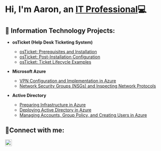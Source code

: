 <h1>Hi, I'm Aaron, an <a href="https://linkedin.com/in/aaron-roberson-67215a68/">IT Professional</a>💻</h1>

<h2>📝 Information Technology Projects:</h2>

- <b>osTicket (Help Desk Ticketing System)</b>
  - [osTicket: Prerequisites and Installation](https://github.com/aaronsethroberson/osticket-prereqs)
  - [osTicket: Post-Installation Configuration](https://github.com/aaronsethroberson/post-install-config)
  - [osTicket: Ticket Lifecycle Examples](https://github.com/aaronsethroberson/ticket-lifecycle)
    
- <b>Microsoft Azure</b>
  - [VPN Configuration and Implementation in Azure](https://github.com/aaronsethroberson/vpn-azure)
  - [Network Security Groups (NSGs) and Inspecting Network Protocols](https://github.com/aaronsethroberson/azure-network-protocols)
    
- <b>Active Directory</b>
  - [Preparing Infrastructure in Azure](https://github.com/aaronsethroberson/pre-infrastructure)
  - [Deploying Active Directory in Azure](https://github.com/aaronsethroberson/deploy-active-directory)
  - [Managing Accounts, Group Policy, and Creating Users in Azure](https://github.com/aaronsethroberson/manage-accounts)

<h2>🤳Connect with me:</h2>

[<img align="left" alt="Josh | LinkedIn" width="22px" src="https://cdn.jsdelivr.net/npm/simple-icons@v3/icons/linkedin.svg" />][linkedin]

[linkedin]: https://linkedin.com/in/aaron-roberson-67215a68/
